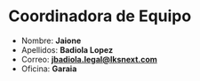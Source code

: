 # Coordinadora de Equipo

- Nombre: **Jaione**
- Apellidos: **Badiola Lopez**
- Correo: **<jbadiola.legal@lksnext.com>**
- Oficina: **Garaia**
